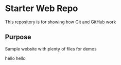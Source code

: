 # Starter Web Repo

This repository is for showing how Git and GitHub work

## Purpose

Sample website with plenty of files for demos

hello hello